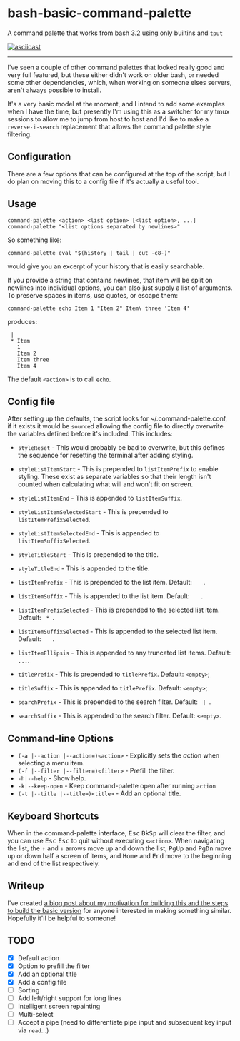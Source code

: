 # bash-basic-command-palette
A command palette that works from bash 3.2 using only builtins and `tput`

[![asciicast](https://asciinema.org/a/196375.png)](https://asciinema.org/a/196375)

---

I've seen a couple of other command palettes that looked really good and very full featured, but these either didn't work on older bash, or needed some other dependencies, which, when working on someone elses servers, aren't always possible to install.

It's a very basic model at the moment, and I intend to add some examples when I have the time, but presently I'm using this as a switcher for my tmux sessions to allow me to jump from host to host and I'd like to make a `reverse-i-search` replacement that allows the command palette style filtering.

## Configuration

There are a few options that can be configured at the top of the script, but I do plan on moving this to a config file if it's actually a useful tool.

## Usage

    command-palette <action> <list option> [<list option>, ...]
    command-palette "<list options separated by newlines>"

So something like:

    command-palette eval "$(history | tail | cut -c8-)"

would give you an excerpt of your history that is easily searchable.

If you provide a string that contains newlines, that item will be split on newlines into individual options, you can also just supply a list of arguments. To preserve spaces in items, use quotes, or escape them:

    command-palette echo Item 1 "Item 2" Item\ three 'Item 4'

produces:

     |    
     * Item   
       1   
       Item 2   
       Item three   
       Item 4   

The default `<action>` is to call `echo`.

## Config file

After setting up the defaults, the script looks for ~/.command-palette.conf, if it exists it would be `source`d allowing the config file to directly overwrite the variables defined before it's included. This includes:

 - `styleReset` - This would probably be bad to overwrite, but this defines the sequence for resetting the terminal after adding styling.
 - `styleListItemStart` - This is prepended to `listItemPrefix` to enable styling. These exist as separate variables so that their length isn't counted when calculating what will and won't fit on screen.
 - `styleListItemEnd` - This is appended to `listItemSuffix`.
 - `styleListItemSelectedStart` - This is prepended to `listItemPrefixSelected`.
 - `styleListItemSelectedEnd` - This is appended to `listItemSuffixSelected`.
 - `styleTitleStart` - This is prepended to the title.
 - `styleTitleEnd` - This is appended to the title.

 - `listItemPrefix` - This is prepended to the list item. Default: `   `.
 - `listItemSuffix` - This is appended to the list item. Default: `   `.
 - `listItemPrefixSelected` - This is prepended to the selected list item. Default: ` * `.
 - `listItemSuffixSelected` - This is appended to the selected list item. Default: `   `.
 - `listItemEllipsis` - This is appended to any truncated list items. Default: `...`.
 - `titlePrefix` - This is prepended to `titlePrefix`. Default: `<empty>`;
 - `titleSuffix` - This is appended to `titlePrefix`. Default: `<empty>`;
 - `searchPrefix` - This is prepended to the search filter. Default: ` | `.
 - `searchSuffix` - This is appended to the search filter. Default: `<empty>`.

## Command-line Options

- `(-a |--action |--action=)<action>` - Explicitly sets the *a*ction when selecting a menu item.
- `(-f |--filter |--filter=)<filter>` - Prefill the filter.
- `-h|--help` - Show help.
- `-k|--keep-open` - Keep command-palette open after running `action`
- `(-t |--title |--title=)<title>` - Add an optional title.

## Keyboard Shortcuts

When in the command-palette interface, <kbd>Esc</kbd> <kbd>BkSp</kbd> will clear the filter, and you can use <kbd>Esc</kbd> <kbd>Esc</kbd> to quit without executing `<action>`. When navigating the list, the <kbd>↑</kbd> and <kbd>↓</kbd> arrows move up and down the list, <kbd>PgUp</kbd> and <kbd>PgDn</kbd> move up or down half a screen of items, and <kbd>Home</kbd> and <kbd>End</kbd> move to the beginning and end of the list respectively.

## Writeup

I've created [a blog post about my motivation for building this and the steps to build the basic version](https://dom.hastin.gs/blog/coding/building-a-basic-command-palette-for-bash/607) for anyone interested in making something similar. Hopefully it'll be helpful to someone!

## TODO

- [x] Default action
- [x] Option to prefill the filter
- [x] Add an optional title
- [x] Add a config file
- [ ] Sorting
- [ ] Add left/right support for long lines
- [ ] Intelligent screen repainting
- [ ] Multi-select
- [ ] Accept a pipe (need to differentiate pipe input and subsequent key input via `read`...)
